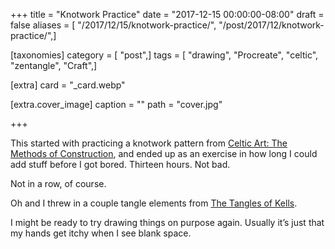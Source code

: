 +++
title = "Knotwork Practice"
date = "2017-12-15 00:00:00-08:00"
draft = false
aliases = [ "/2017/12/15/knotwork-practice/", "/post/2017/12/knotwork-practice/",]

[taxonomies]
category = [ "post",]
tags = [ "drawing", "Procreate", "celtic", "zentangle", "Craft",]

[extra]
card = "_card.webp"

[extra.cover_image]
caption = ""
path = "cover.jpg"

+++

[Celtic Art: The Methods of Construction]: https://www.goodreads.com/book/show/618205.Celtic_Art

This started with practicing a knotwork pattern from [Celtic Art: The Methods of
Construction][], and ended up as an exercise in how long I could add stuff
before I got bored. Thirteen hours. Not bad.

Not in a row, of course.

[The Tangles of Kells]: https://www.goodreads.com/book/show/26311641-the-tangles-of-kells

Oh and I threw in a couple tangle elements from [The Tangles of Kells][].

I might be ready to try drawing things on purpose again. Usually it’s just that
my hands get itchy when I see blank space.